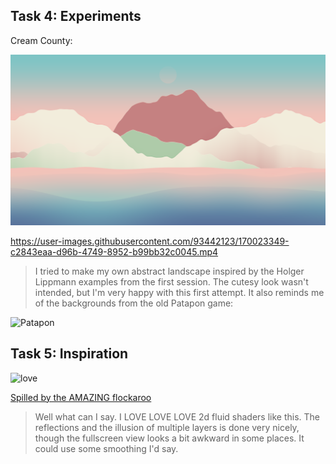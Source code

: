 
## Task 4: Experiments

Cream County:

![picc](cream_county.png)



https://user-images.githubusercontent.com/93442123/170023349-c2843eaa-d96b-4749-8952-b99bb32c0045.mp4



> I tried to make my own abstract landscape inspired by the Holger Lippmann examples from the first session. The cutesy look wasn't intended, but I'm very happy with this first attempt. It also reminds me of the backgrounds from the old Patapon game:

![Patapon](https://i.pinimg.com/originals/09/2b/0e/092b0e804054078ae4469548cb28ce5c.png)

## Task 5: Inspiration

![love](lovelovelove.png)

[Spilled by the AMAZING flockaroo](https://www.shadertoy.com/view/MsGSRd)

> Well what can I say. I LOVE LOVE LOVE 2d fluid shaders like this. The reflections and the illusion of multiple layers is done very nicely, though the fullscreen view looks a bit awkward in some places. It could use some smoothing I'd say. 
